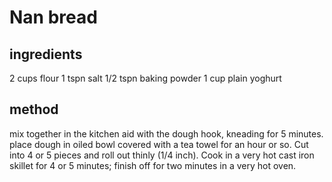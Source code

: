 # Nan bread

## ingredients

2 cups flour
1 tspn salt
1/2 tspn baking powder
1 cup plain yoghurt

## method

mix together in the kitchen aid with the dough hook, kneading for 5 minutes. place dough in oiled bowl covered with a tea towel for an hour or so. Cut into 4 or 5 pieces and roll out thinly (1/4 inch). Cook in a very hot cast iron skillet for 4 or 5 minutes; finish off for two minutes in a very hot oven.